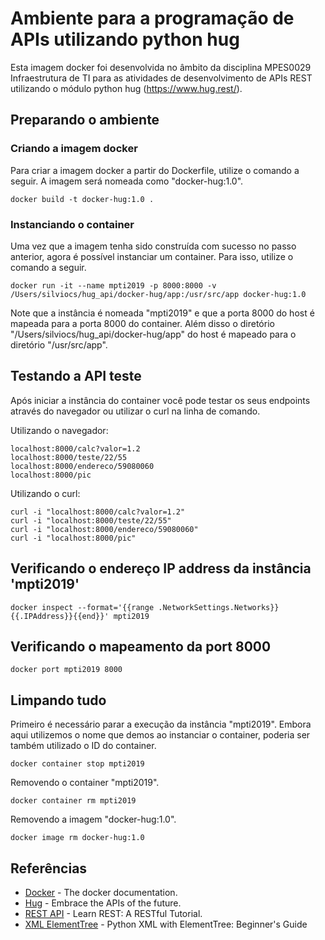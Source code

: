 # Ambiente para a programação de APIs utilizando python hug 

Esta imagem docker foi desenvolvida no âmbito da disciplina MPES0029 Infraestrutura de TI para as atividades de desenvolvimento de APIs REST utilizando o módulo python hug (https://www.hug.rest/).

## Preparando o ambiente

### Criando a imagem docker

Para criar a imagem docker a partir do Dockerfile, utilize o comando a seguir. A imagem será nomeada como "docker-hug:1.0".

```
docker build -t docker-hug:1.0 .
```

### Instanciando o container

Uma vez que a imagem tenha sido construída com sucesso no passo anterior, agora é possível instanciar um container. Para isso, utilize o comando a seguir.

```
docker run -it --name mpti2019 -p 8000:8000 -v /Users/silviocs/hug_api/docker-hug/app:/usr/src/app docker-hug:1.0
```

Note que a instância é nomeada "mpti2019" e que a porta 8000 do host é mapeada para a porta 8000 do container. Além disso o diretório "/Users/silviocs/hug_api/docker-hug/app" do host é mapeado para o diretório "/usr/src/app".

## Testando a API teste

Após iniciar a instância do container você pode testar os seus endpoints através do navegador ou utilizar o curl na linha de comando.

Utilizando o navegador:
```
localhost:8000/calc?valor=1.2
localhost:8000/teste/22/55
localhost:8000/endereco/59080060
localhost:8000/pic
```
Utilizando o curl:
```
curl -i "localhost:8000/calc?valor=1.2"
curl -i "localhost:8000/teste/22/55"
curl -i "localhost:8000/endereco/59080060"
curl -i "localhost:8000/pic"
```

## Verificando o endereço IP address da instância 'mpti2019'

```
docker inspect --format='{{range .NetworkSettings.Networks}}{{.IPAddress}}{{end}}' mpti2019
```

## Verificando o mapeamento da port 8000

```
docker port mpti2019 8000
```

## Limpando tudo

Primeiro é necessário parar a execução da instância "mpti2019". Embora aqui utilizemos o nome que demos ao instanciar o container, poderia ser também utilizado o ID do container. 

```
docker container stop mpti2019
```

Removendo o container "mpti2019".

```
docker container rm mpti2019
```

Removendo a imagem "docker-hug:1.0".

```
docker image rm docker-hug:1.0
```

## Referências 

* [Docker](https://docs.docker.com/) - The docker documentation.
* [Hug](https://www.hug.rest/) - Embrace the APIs of the future.
* [REST API](https://www.restapitutorial.com/) - Learn REST: A RESTful Tutorial.
* [XML ElementTree](https://www.datacamp.com/community/tutorials/python-xml-elementtree) - Python XML with ElementTree: Beginner's Guide
